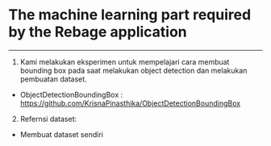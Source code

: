 # The machine learning part required by the Rebage application

---

1. Kami melakukan eksperimen untuk mempelajari cara membuat bounding box pada saat melakukan object detection dan melakukan pembuatan dataset.

-   ObjectDetectionBoundingBox : https://github.com/KrisnaPinasthika/ObjectDetectionBoundingBox

2. Refernsi dataset:

-   Membuat dataset sendiri
